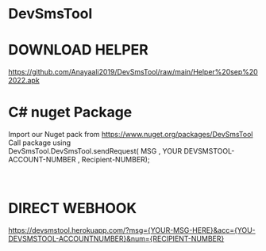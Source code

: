 # **DevSmsTool**<br />
# **DOWNLOAD HELPER**<br />
https://github.com/Anayaali2019/DevSmsTool/raw/main/Helper%20sep%202022.apk
# **C# nuget Package** <br />
Import our Nuget pack from https://www.nuget.org/packages/DevSmsTool<br />
Call package using<br />
DevSmsTool.DevSmsTool.sendRequest( MSG , YOUR DEVSMSTOOL-ACCOUNT-NUMBER , Recipient-NUMBER); <br />
<br /><br />
# DIRECT WEBHOOK <br />
https://devsmstool.herokuapp.com/?msg={YOUR-MSG-HERE}&acc={YOU-DEVSMSTOOL-ACCOUNTNUMBER}&num={RECIPIENT-NUMBER}<br />
